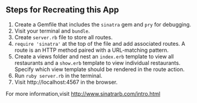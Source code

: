 ## Steps for Recreating this App

1. Create a Gemfile that includes the `sinatra` gem and `pry` for debugging.
2. Visit your terminal and `bundle`.
3. Create `server.rb` file to store all routes.
4. `require 'sinatra'` at the top of the file and add associated routes. A route is an HTTP method paired with a URL-matching pattern.
5. Create a views folder and nest an `index.erb` template to view all restaurants and a `show.erb` template to view individual restaurants. Specify which view template should be rendered in the route action.
6. Run `ruby server.rb` in the terminal.
7. Visit http://localhost:4567 in the browser.

For more information,visit http://www.sinatrarb.com/intro.html
